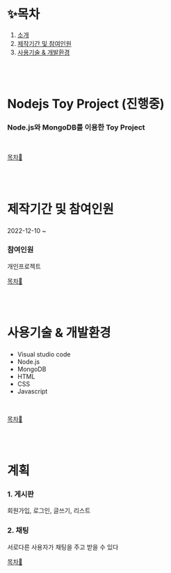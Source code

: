 
# ✨목차

1. [소개](#NodejsToyProject)
2. [제작기간 및 참여인원](#제작기간-및-참여인원)
3. [사용기술 & 개발환경](#사용기술-&-개발환경)

<br><br>

# Nodejs Toy Project (진행중)
### Node.js와 MongoDB를 이용한 Toy Project

<br>

[목차🔺](#목차)

<br><br>

# 제작기간 및 참여인원
### 
2022-12-10 ~ 

### 참여인원
개인프로젝트
<br>

[목차🔺](#목차)

<br><br>

# 사용기술 & 개발환경
### 
- Visual studio code
- Node.js
- MongoDB
- HTML
- CSS
- Javascript

<br>

[목차🔺](#목차)

<br><br>

# 계획
### 1. 게시판

회원가입, 로그인, 글쓰기, 리스트

### 2. 채팅

서로다른 사용자가 채팅을 주고 받을 수 있다

[목차🔺](#목차)

<br><br>
<!--
# 모델 트레이닝

1. yolov5 설치
```bash
!git clone https://github.com/ultralytics/yolov5.git
```

<br>

2. requirements.txt 설치
```bash
%cd /content/yolov5/
pip install -r requirements.txt
```

<br>

3. Model 학습
```bash
!python train.py --img 416 --batch 16 --epochs 20 --data /content/dataset/data.yaml --cfg ./models/yolov5s.yaml --weights yolov5s.pt --name yolov5s_result
```

<br>

4. Model 테스트
``` bash
!python detect.py --weights /content/yolov5/runs/train/yolov5s_result/weights/best.pt --img 416 --conf 0.5 --source /content/dataset/export/testimg/테스트할 이미지.jpg
```

<br>

5. 학습 결과

- 학습된 가중치 파일 중 가장 성능이 좋은 Weight 파일 (best.pt)을 얻습니다.
- 얻은 best.pt는 위의 dataset Download에서 함께 받을 수 있습니다.

학습 결과 확인<br>

<img src="https://github.com/SungwonDev/Plants_Image_Classification-Project/blob/main/Projcet/result.JPG" width="500" height="500">

<br>

[목차🔺](#목차)
